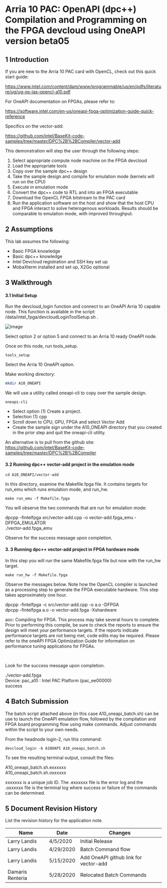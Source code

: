 

# Arria 10 PAC: OpenAPI (dpc++) Compilation and Programming on the FPGA devcloud using OneAPI version beta05

 

## 1       Introduction

If you are new to the Arria 10 PAC card with OpenCL, check out this quick start guide:

https://www.intel.com/content/dam/www/programmable/us/en/pdfs/literature/ug/ug-qs-ias-opencl-a10.pdf

For OneAPI documentation on FPGAs, please refer to:

https://software.intel.com/en-us/oneapi-fpga-optimization-guide-quick-reference

Specifics on the vector-add: 

https://github.com/intel/BaseKit-code-samples/tree/master/DPC%2B%2BCompiler/vector-add

This demonstration will step the user through the following steps:

1. Select appropriate compute node machine on the FPGA devcloud
2. Load the appropriate tools
3. Copy over the sample dpc++ design
4. Take the sample design and compile for emulation mode (kernels will run on the CPU)
6. Execute in emulation mode
7. Convert the dpc++ code to RTL and into an FPGA executable 
8. Download the OpenCL FPGA bitstream to the PAC card
9. Run the application software on the host and show that the host CPU  and FPGA interact to solve heterogenous workloads. Results should be comparable to emulation mode, with improved throughput.



## 2       Assumptions

This lab assumes the following:

- Basic FPGA knowledge
- Basic dpc++ knowledge
- Intel Devcloud registration and SSH key set up
- MobaXterm installed and set up, X2Go optional



## 3       Walkthrough

#### 3.1            Initial Setup

Run the devcloud_login function and connect to an OneAPI Arria 10 capable node. This function is available in the script: /data/intel_fpga/devcloudLoginToolSetup.sh .

![image](https://user-images.githubusercontent.com/22804500/78613373-8d1d0f80-7820-11ea-80a0-6cc3194ded2d.png)

Select option 2 or option 5 and connect to an Arria 10 ready OneAPI node.

Once on this node, run tools_setup.

```
tools_setup
```

Select the Arria 10 OneAPI option.

Make  working directory:

```bash
mkdir A10_ONEAPI
```

We will use a utility called oneapi-cli to copy over the sample design.

```
oneapi-cli
```

- Select option (1) Create a project.
- Selection (1) cpp
- Scroll down to CPU, GPU, FPGA and select Vector Add
- Create the sample sign under the A10_ONEAPI directory that you created in the prior step and quit the oneapi-cli utility.

An alternative is to pull from the github site: https://github.com/intel/BaseKit-code-samples/tree/master/DPC%2B%2BCompiler


#### 3.2 Running dpc++ vector-add project in the emulation mode

```
cd A10_ONEAPI/vector-add
```

In this directory, examine the Makefile.fpga file. It contains targets for run_emu which runs emulation mode, and run_hw.

```
make run_emu -f Makefile.fpga
```

You will observe the two commands that are run for emulation mode:

dpcpp  -fintelfpga src/vector-add.cpp -o vector-add.fpga_emu -DFPGA_EMULATOR\
./vector-add.fpga_emu

Observe for the success message upon completion.

#### 3. 3 Running dpc++ vector-add project in FPGA hardware mode

In this step you will run the same Makefile.fpga file but now with the run_hw target.

```
make run_hw -f Makefile.fpga
```

Observe the messages below. Note how the OpenCL compiler is launched as a processing step to generate the FPGA executable hardware. This step takes approximately one hour.

dpcpp  -fintelfpga -c src/vector-add.cpp -o a.o -DFPGA\
dpcpp  -fintelfpga a.o -o vector-add.fpga -Xshardware

aoc: Compiling for FPGA. This process may take several hours to complete.  Prior to performing this compile, be sure to check the reports to ensure the design will meet your performance targets.  If the reports indicate performance targets are not being met, code edits may be required.  Please refer to the oneAPI FPGA Optimization Guide for information on performance tuning applications for FPGAs.

<br/>

Look for the success message upon completion.

./vector-add.fpga\
Device: pac_a10 : Intel PAC Platform (pac_ee00000)\
success

## 4       Batch Submission

The batch script attached above (in this case A10_oneapi_batch.sh) can be use to launch the OneAPI emulation flow, followed by the compilation and FPGA board programming flow using make commands. Adjust commands within the script to your own needs.

From the headnode login-2, run this command:

```
devcloud_login -b A10OAPI A10_oneapi_batch.sh
```

To see the resulting terminal output, consult the files:

A10_oneapi_batch.sh.exxxxxx\
A10_oneapi_batch.sh.oxxxxxx

xxxxxxx is a unique job ID. The .exxxxxx file is the error log and the .oxxxxxx file is the terminal log where success or failure of the commands can be determined.

## 5       Document Revision History

List the revision history for the application note.

| Name             | Date      | Changes                               |
| ---------------- | --------- | ------------------------------------- |
| Larry Landis     | 4/5/2020  | Initial Release                       |
| Larry Landis     | 4/29/2020 | Batch Command flow                    |
| Larry Landis     | 5/15/2020 | Add OneAPI github link for vector-add |
| Damaris Renteria | 5/28/2020 | Relocated Batch Commands              |



 
